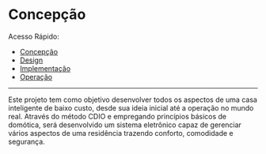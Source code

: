 # Concepção

Acesso Rápido:

* [Concepção](https://github.com/Aquinom/Projeto-Integrador-2/blob/main/Concep%C3%A7%C3%A3o.md)
* [Design](https://github.com/Aquinom/Projeto-Integrador-2/blob/main/Design.md)
* [Implementação](https://github.com/Aquinom/Projeto-Integrador-2/blob/main/Implementa%C3%A7%C3%A3o.md)
* [Operação](https://github.com/Aquinom/Projeto-Integrador-2/blob/main/Opera%C3%A7%C3%A3o.md)

---

Este projeto tem como objetivo desenvolver todos os aspectos de uma casa inteligente de baixo custo, desde sua ideia inicial até a operação no mundo real. Através do método CDIO e empregando princípios básicos de domótica, será desenvolvido um sistema eletrônico capaz de gerenciar vários aspectos de uma residência trazendo conforto, comodidade e segurança.
